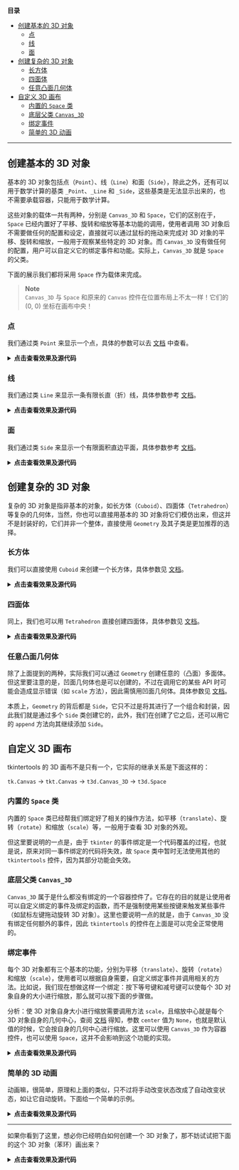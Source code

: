 **目录**

- [创建基本的 3D 对象](#创建基本的-3d-对象)
  - [点](#点)
  - [线](#线)
  - [面](#面)
- [创建复杂的 3D 对象](#创建复杂的-3d-对象)
  - [长方体](#长方体)
  - [四面体](#四面体)
  - [任意凸面几何体](#任意凸面几何体)
- [自定义 3D 画布](#自定义-3d-画布)
  - [内置的 `Space` 类](#内置的-space-类)
  - [底层父类 `Canvas_3D`](#底层父类-canvas_3d)
  - [绑定事件](#绑定事件)
  - [简单的 3D 动画](#简单的-3d-动画)

---

## 创建基本的 3D 对象

基本的 3D 对象包括点（`Point`）、线（`Line`）和面（`Side`），除此之外，还有可以用于数学计算的基类 `_Point`、`_Line` 和 `_Side`，这些基类是无法显示出来的，也不需要承载容器，只能用于数学计算。

这些对象的载体一共有两种，分别是 `Canvas_3D` 和 `Space`，它们的区别在于，`Space` 已经内置好了平移、旋转和缩放等基本功能的调用，使用者调用 3D 对象后不需要做任何的配置和设定，直接就可以通过鼠标的拖动来完成对 3D 对象的平移、旋转和缩放，一般用于观察某些特定的 3D 对象。而 `Canvas_3D` 没有做任何的配置，用户可以自定义它的绑定事件和功能。实际上，`Canvas_3D` 就是 `Space` 的父类。

下面的展示我们都将采用 `Space` 作为载体来完成。

> **Note**  
> `Canvas_3D` 与 `Space` 和原来的 `Canvas` 控件在位置布局上不太一样！它们的 (0, 0) 坐标在画布中央！

### 点

我们通过类 `Point` 来显示一个点，具体的参数可以去 [文档](./3D%20绘图子模块) 中查看。

<details><summary><b>点击查看效果及源代码</b></summary>

**效果图**

![png](res/3d_point.png)

**源代码**

```python
import tkintertools as tkt  # 引入基础模块
from tkintertools import tools_3d as t3d  # 引入 3d 子模块

root = tkt.Tk('3D', 1280, 720)  # 创建窗口
space = t3d.Space(root, 1280, 720, 0, 0)  # 创建空间

for x, r in zip([-100, 0, 100], ['00', '77', 'FF']):
    for y, g in zip([-100, 0, 100], ['00', '77', 'FF']):
        for z, b in zip([-100, 0, 100], ['00', '77', 'FF']):
            t3d.Point(space, [x, y, z], fill='#'+r+g+b, size=5)  # 创建点

space.space_sort()  # 给它们的空间位置排序以正确显示
root.mainloop()  # 消息事件循环
```

</details>

### 线

我们通过类 `Line` 来显示一条有限长直（折）线，具体参数参考 [文档](./3D%20绘图子模块)。

<details><summary><b>点击查看效果及源代码</b></summary>

**效果图**

![png](res/3d_line.png)

**源代码**

```python
import tkintertools as tkt  # 引入基础模块
from tkintertools import tools_3d as t3d  # 引入 3d 子模块

root = tkt.Tk('3D', 1280, 720)  # 创建窗口
space = t3d.Space(root, 1280, 720, 0, 0)  # 创建空间

for x, r in zip([-100, 0, 100], ['00', '77', 'FF']):
    for y, g in zip([-100, 0, 100], ['00', '77', 'FF']):
        for z, b in zip([-100, 0, 100], ['00', '77', 'FF']):
            t3d.Line(space, [0]*3, [x, y, z], fill='#'+r+g+b, width=3)  # 创建线

space.space_sort()  # 给它们的空间位置排序以正确显示
root.mainloop()  # 消息事件循环
```

</details>

### 面

我们通过类 `Side` 来显示一个有限面积直边平面，具体参数参考 [文档](./3D%20绘图子模块)。

<details><summary><b>点击查看效果及源代码</b></summary>

**效果图**

![png](res/3d_side.png)

**源代码**

```python
import itertools  # 组合数支持
import math  # 数学支持
import statistics  # 计算平均数

import tkintertools as tkt  # 引入基础模块
from tkintertools import tools_3d as t3d  # 引入 3d 子模块

root = tkt.Tk('3D', 1280, 720)  # 创建窗口
space = t3d.Space(root, 1280, 720, 0, 0)  # 创建空间

m = 200*math.sqrt(50-10*math.sqrt(5))/10
n = 200*math.sqrt(50+10*math.sqrt(5))/10
points = []  # 顶点列表
dis_side = 200 * (3*math.sqrt(3)+math.sqrt(15))/12 / \
    ((math.sqrt(10+2*math.sqrt(5)))/4)  # 面到中心的距离
count, color_lst = 0, ['00', '77', 'FF']  # 颜色可能值
color = ['#%s%s%s' % (r, g, b)  # 颜色列表
         for r in color_lst for g in color_lst for b in color_lst]

for i in m, -m:
    for j in n, -n:
        points.append([0, j, i])
        points.append([i, 0, j])
        points.append([j, i, 0])

for p in itertools.combinations(points, 3):  # 所有的顶点组合
    dis = math.hypot(*[statistics.mean(c[i] for c in p) for i in range(3)])
    if math.isclose(dis, dis_side):
        t3d.Side(space, *p, fill=color[count])  # 创建面
        count += 1

space.space_sort()  # 给它们的空间位置排序以正确显示
root.mainloop()  # 消息事件循环
```

</details>

## 创建复杂的 3D 对象

复杂的 3D 对象是指非基本的对象，如长方体（`Cuboid`）、四面体（`Tetrahedron`）等复杂的几何体，当然，你也可以直接用基本的 3D 对象将它们模仿出来，但这并不是封装好的，它们并非一个整体，直接使用 `Geometry` 及其子类是更加推荐的选择。

### 长方体

我们可以直接使用 `Cuboid` 来创建一个长方体，具体参数见 [文档](./3D%20绘图子模块)。

<details><summary><b>点击查看效果及源代码</b></summary>

**效果图**

![png](res/3d_cuboid.png)

**源代码**

```python
import tkintertools as tkt  # 引入基础模块
from tkintertools import tools_3d as t3d  # 引入 3d 子模块

root = tkt.Tk('3D', 1280, 720)  # 创建窗口
space = t3d.Space(root, 1280, 720, 0, 0)  # 创建空间

for a in -100, 0, 100:
    for b in -100, 0, 100:
        for c in -100, 0, 100:
            t3d.Cuboid(space, a-50, b-50, c-50, 100, 100, 100,  # 创建长（正）方体
                       color_up='white', color_down='yellow', color_left='red',
                       color_right='orange', color_front='blue', color_back='green')

space.space_sort()  # 给它们的空间位置排序以正确显示
root.mainloop()  # 消息事件循环
```

</details>

### 四面体

同上，我们也可以用 `Tetrahedron` 直接创建四面体，具体参数见 [文档](./3D%20绘图子模块)。

<details><summary><b>点击查看效果及源代码</b></summary>

**效果图**

![png](res/3d_tetrahedron.png)

**源代码**

```python
import math  # 数学支持

import tkintertools as tkt  # 引入基础模块
from tkintertools import tools_3d as t3d  # 引入 3d 子模块

root = tkt.Tk('3D', 1280, 720)  # 创建窗口
space = t3d.Space(root, 1280, 720, 0, 0)  # 创建空间

# 创建两个（正）四面体
t3d.Tetrahedron(space, [-100, 0, 0+10], [50, 50*math.sqrt(3), 0+10],
                [50, -50*math.sqrt(3), 0+10], [0, 0, 100*math.sqrt(2)+10],
                colors=['red', 'yellow', 'blue', 'green'])
t3d.Tetrahedron(space, [-100, 0, 0-10], [50, 50*math.sqrt(3), 0-10],
                [50, -50*math.sqrt(3), 0-10], [0, 0, -100*math.sqrt(2)-10],
                colors=['red', 'yellow', 'blue', 'green'])

space.space_sort()  # 给它们的空间位置排序以正确显示
root.mainloop()  # 消息事件循环
```

</details>

### 任意凸面几何体

除了上面提到的两种，实际我们可以通过 `Geometry` 创建任意的（凸面）多面体。但这里要注意的是，凹面几何体也是可以创建的，不过在调用它的某些 API 时可能会造成显示错误（如 `scale` 方法），因此需慎用凹面几何体。具体参数见 [文档](./3D%20绘图子模块)。

本质上，`Geometry` 的背后都是 `Side`，它只不过是将其进行了一个组合和封装，因此我们就是通过多个 `Side` 类创建它的，此外，我们在创建了它之后，还可以用它的 `append` 方法向其继续添加 `Side`。

## 自定义 3D 画布

tkintertools 的 3D 画布不是只有一个，它实际的继承关系是下面这样的：

`tk.Canvas` -> `tkt.Canvas` -> `t3d.Canvas_3D` -> `t3d.Space`

### 内置的 `Space` 类

内置的 `Space` 类已经帮我们绑定好了相关的操作方法，如平移（`translate`）、旋转（`rotate`）和缩放（`scale`）等，一般用于查看 3D 对象的外观。

但这里要说明的一点是，由于 `tkinter` 的事件绑定是一个代码覆盖的过程，也就是说，原来对同一事件绑定的代码将失效，故 `Space` 类中暂时无法使用其他的 `tkintertools` 控件，因为其部分功能会失效。

### 底层父类 `Canvas_3D`

`Canvas_3D` 属于是什么都没有绑定的一个容器控件了。它存在的目的就是让使用者可以自定义绑定的事件及绑定的函数，而不是强制使用某些按键来触发某些事件（如鼠标左键拖动旋转 3D 对象）。这里也要说明一点的就是，由于 `Canvas_3D` 没有绑定任何额外的事件，因此 `tkintertools` 的控件在上面是可以完全正常使用的。

### 绑定事件

每个 3D 对象都有三个基本的功能，分别为平移（`translate`）、旋转（`rotate`）和缩放（`scale`），使用者可以根据自身需要，自定义绑定事件并调用相关的方法。比如说，我们现在想做这样一个绑定：按下等号键和减号键可以使每个 3D 对象自身的大小进行缩放，那么就可以按下面的步骤做。

分析：使 3D 对象自身大小进行缩放需要调用方法 `scale`，且缩放中心就是每个 3D 对象自身的几何中心，查阅 [文档]((./3D%20绘图子模块)) 得知，参数 `center` 值为 `None`，也就是默认值的时候，它会按自身的几何中心进行缩放。这里可以使用 `Canvas_3D` 作为容器控件，也可以使用 `Space`，这并不会影响到这个功能的实现。

<details><summary><b>点击查看效果及源代码</b></summary>

**效果图**

![png](res/3d_bind.png)

**源代码**

```python
import tkintertools as tkt  # 引入基础模块
from tkintertools import tools_3d as t3d  # 引入 3d 子模块

root = tkt.Tk('3D', 1280, 720)  # 创建窗口
space = t3d.Space(root, 1280, 720, 0, 0)  # 创建空间

for a in -100, 0, 100:
    for b in -100, 0, 100:
        for c in -100, 0, 100:
            t3d.Cuboid(space, a-50, b-50, c-50, 100, 100, 100,  # 创建正方体
                       color_up='white', color_down='yellow', color_left='red',
                       color_right='orange', color_front='blue', color_back='green')
space.space_sort()  # 空间位置排序，以正确显示


def scale(event):
    """ 缩放事件 """
    k = 1.05 if event.keysym == 'equal' else 0.95 if event.keysym == 'minus' else 1  # 缩放比率
    for geo in space.geos():  # 遍历所有的几何体（不包括基本 3D 对象）
        geo.scale(k, k, k)  # 缩放
        geo.update()  # 更新改对象的实际画面
    space.space_sort()  # 空间前后位置排序


root.bind('<Key-equal>', scale)  # 绑定等号按键
root.bind('<Key-minus>', scale)  # 绑定减号按键
root.mainloop()  # 消息事件循环
```

</details>

### 简单的 3D 动画

动画嘛，很简单，原理和上面的类似，只不过将手动改变状态改成了自动改变状态，如让它自动旋转。下面给一个简单的示例。

<details><summary><b>点击查看效果及源代码</b></summary>

**效果图**

![gif](res/3d_animation.gif)

**源代码**

```python
import math  # 数学支持

import tkintertools as tkt  # 引入基础模块
from tkintertools import tools_3d as t3d  # 引入 3d 子模块

root = tkt.Tk('3D', 1280, 720)  # 创建窗口
space = t3d.Space(root, 1280, 720, 0, 0)  # 创建空间

# 创建两个（正）四面体
t1 = t3d.Tetrahedron(
    space, [-100, 0, 0+10], [50, 50*math.sqrt(3), 0+10],
    [50, -50*math.sqrt(3), 0+10], [0, 0, 100*math.sqrt(2)+10],
    colors=['red', 'yellow', 'blue', 'green'])
t2 = t3d.Tetrahedron(
    space, [-100, 0, 0-10], [50, 50*math.sqrt(3), 0-10],
    [50, -50*math.sqrt(3), 0-10], [0, 0, -100*math.sqrt(2)-10],
    colors=['red', 'yellow', 'blue', 'green'])


def spin():
    """ 自动旋转 """
    t1.rotate(dz=0.01)
    t2.rotate(dz=0.01)


def floating(value):
    """ 上下浮动 """
    t1.translate(dz=math.sin(value))
    t2.translate(dz=math.sin(value))


def animation(value=0):
    """ 形成动画 """
    spin()
    floating(value)
    space.space_sort()  # 给它们的空间位置排序以正确显示
    t1.update()
    t2.update()
    space.after(10, animation, value+math.pi/60)


animation()
root.mainloop()  # 消息事件循环
```

</details>

---

如果你看到了这里，想必你已经明白如何创建一个 3D 对象了，那不妨试试把下面的这个 3D 对象（苯环）画出来？

<details><summary><b>点击查看效果及源代码</b></summary>

**效果图**

![png](res/3d_test.png)

**源代码**

```python
import math  # 数学支持

import tkintertools as tkt  # 引入基础模块
from tkintertools import tools_3d as t3d  # 引入 3d 子模块

root = tkt.Tk('3D', 1280, 720)  # 创建窗口
space = t3d.Space(root, 1280, 720, 0, 0)  # 创建空间
last_point = [0, 100*math.cos(-math.pi/3), 100*math.sin(-math.pi/3)]
color_lst = ['red', 'orange', 'yellow', 'green', 'blue', 'purple']
color_lst += color_lst

for i in range(6):
    rad = i*math.pi/3
    next_point = [0, 100*math.cos(rad), 100*math.sin(rad)]
    point_h2 = [0, 150*math.cos(rad), 150*math.sin(rad)]
    t3d.Line(space, last_point, next_point, width=3, fill=color_lst[i])
    t3d.Line(space, next_point, point_h2, width=3, fill=color_lst[i+1])
    t3d.Point(space, last_point, size=20, fill=color_lst[i+2])
    t3d.Point(space, point_h2, size=10, fill=color_lst[i+3])
    last_point = next_point

space.space_sort()  # 给它们的空间位置排序以正确显示
root.mainloop()  # 消息事件循环
```

</details>

